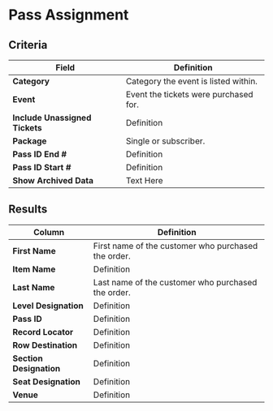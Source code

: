 # Pass Assignment

## Criteria

| **Field** | **Definition** |
| --- | --- |
| **Category** | Category the event is listed within. |
| **Event** | Event the tickets were purchased for. |
| **Include Unassigned Tickets** | Definition |
| **Package** | Single or subscriber. |
| **Pass ID End \#** | Definition |
| **Pass ID Start \#** | Definition |
| **Show Archived Data** | Text Here |

## Results

| **Column** | **Definition** |
| --- | --- |
| **First Name** | First name of the customer who purchased the order. |
| **Item Name** | Definition |
| **Last Name** | Last name of the customer who purchased the order. |
| **Level Designation** | Definition |
| **Pass ID** | Definition |
| **Record Locator** | Definition |
| **Row Destination** | Definition |
| **Section Designation** | Definition |
| **Seat Designation** | Definition |
| **Venue** | Definition |